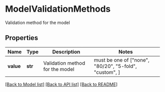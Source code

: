 # ModelValidationMethods

Validation method for the model

## Properties
Name | Type | Description | Notes
------------ | ------------- | ------------- | -------------
**value** | **str** | Validation method for the model |  must be one of ["none", "80/20", "5-fold", "custom", ]

[[Back to Model list]](../README.md#documentation-for-models) [[Back to API list]](../README.md#documentation-for-api-endpoints) [[Back to README]](../README.md)


